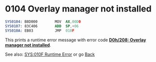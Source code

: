 # 0104 Overlay manager not installed

```nasm
SYS0104: B8D000        MOV	AX,00D0
SYS0107: 83C406        ADD	SP,+06
SYS010A: EB03          JMP	010F
```

This prints a runtime error message with error code **[D0h/208: Overlay manager not installed](ERROR-CODES.md)**.

See also: [SYS:010F Runtime Error](010C-INT00H.md) or go [Back](../README.md)